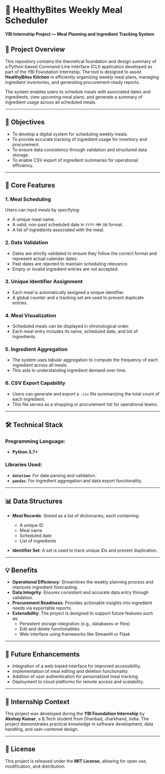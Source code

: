 # 🥗 HealthyBites Weekly Meal Scheduler  
**YBI Internship Project — Meal Planning and Ingredient Tracking System**

## 📘 Project Overview

This repository contains the theoretical foundation and design summary of a Python-based Command-Line Interface (CLI) application developed as part of the YBI Foundation Internship. The tool is designed to assist **HealthyBites Kitchen** in efficiently organizing weekly meal plans, managing ingredient inventories, and generating procurement-ready reports.

The system enables users to schedule meals with associated dates and ingredients, view upcoming meal plans, and generate a summary of ingredient usage across all scheduled meals.

---

## 🎯 Objectives

- To develop a digital system for scheduling weekly meals.
- To provide accurate tracking of ingredient usage for inventory and procurement.
- To ensure data consistency through validation and structured data storage.
- To enable CSV export of ingredient summaries for operational efficiency.

---

## 🧩 Core Features

### 1. Meal Scheduling
Users can input meals by specifying:
- A unique meal name.
- A valid, non-past scheduled date in `YYYY-MM-DD` format.
- A list of ingredients associated with the meal.

### 2. Data Validation
- Dates are strictly validated to ensure they follow the correct format and represent actual calendar dates.
- Past dates are rejected to maintain scheduling relevance.
- Empty or invalid ingredient entries are not accepted.

### 3. Unique Identifier Assignment
- Each meal is automatically assigned a unique identifier.
- A global counter and a tracking set are used to prevent duplicate entries.

### 4. Meal Visualization
- Scheduled meals can be displayed in chronological order.
- Each meal entry includes its name, scheduled date, and list of ingredients.

### 5. Ingredient Aggregation
- The system uses tabular aggregation to compute the frequency of each ingredient across all meals.
- This aids in understanding ingredient demand over time.

### 6. CSV Export Capability
- Users can generate and export a `.csv` file summarizing the total count of each ingredient.
- This file serves as a shopping or procurement list for operational teams.

---

## 🛠️ Technical Stack

### Programming Language:
- **Python 3.7+**

### Libraries Used:
- **`datetime`**: For date parsing and validation.
- **`pandas`**: For ingredient aggregation and data export functionality.

---

## 📊 Data Structures

- **Meal Records**: Stored as a list of dictionaries, each containing:
  - A unique ID
  - Meal name
  - Scheduled date
  - List of ingredients

- **Identifier Set**: A set is used to track unique IDs and prevent duplication.

---

## 💡 Benefits

- **Operational Efficiency**: Streamlines the weekly planning process and improves ingredient forecasting.
- **Data Integrity**: Ensures consistent and accurate data entry through validation.
- **Procurement Readiness**: Provides actionable insights into ingredient needs via exportable reports.
- **Extensibility**: The project is designed to support future features such as:
  - Persistent storage integration (e.g., databases or files)
  - Edit and delete functionalities
  - Web interface using frameworks like Streamlit or Flask

---

## 🧭 Future Enhancements

- Integration of a web-based interface for improved accessibility.
- Implementation of meal editing and deletion functionality.
- Addition of user authentication for personalized meal tracking.
- Deployment to cloud platforms for remote access and scalability.

---

## 📌 Internship Context

This project was developed during the **YBI Foundation Internship** by **Akshay Kumar**, a B.Tech student from Dhanbad, Jharkhand, India. The project demonstrates practical knowledge in software development, data handling, and user-centered design.

---

## 📃 License

This project is released under the **MIT License**, allowing for open use, modification, and distribution.

